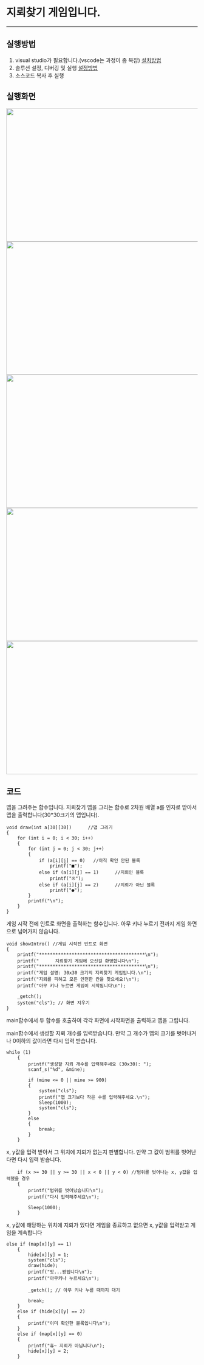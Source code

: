 # 지뢰찾기 게임입니다.
----


## 실행방법
1. visual studio가 필요합니다.(vscode는 과정이 좀 복잡) [설치방법](https://kimvampa.tistory.com/96)
2. 솔루션 설정, 디버깅 및 실행 [설정방법](https://dasima.xyz/c%EC%96%B8%EC%96%B4-%ED%94%84%EB%A1%9C%EC%A0%9D%ED%8A%B8-%EB%A7%8C%EB%93%A4%EA%B8%B0-%EC%86%8C%EC%8A%A4-%ED%8C%8C%EC%9D%BC-%EC%83%9D%EC%84%B1/)
3. 소스코드 복사 후 실행

## 실행화면
<img src="https://github.com/tarrasha1/Assignment5/assets/131227777/add7c355-b539-4cc7-bc45-d2031a9d0281" width="700" height="350">

<img src="https://github.com/tarrasha1/Assignment5/assets/131227777/5e159729-b0f9-4ef9-bbc1-0fb4abf202cd" width="700" height="350">

<img src="https://github.com/tarrasha1/Assignment5/assets/131227777/144014c7-1a56-4ee0-86c7-1be702ff6e49" width="700" height="350">

<img src="https://github.com/tarrasha1/Assignment5/assets/131227777/b5c55313-3436-4cac-8329-3c8959bc5d86" width="700" height="350">

<img src="https://github.com/tarrasha1/Assignment5/assets/131227777/d7bf74d6-f609-46d8-9d01-261a60bbd2ff" width="700" height="350">

## 코드

맵을 그려주는 함수입니다. 지뢰찾기 맵을 그리는 함수로 2차원 배열 a를 인자로 받아서 맵을 출력합니다(30*30크기의 맵입니다).
```
void draw(int a[30][30])      //맵 그리기
{
	for (int i = 0; i < 30; i++)
	{
		for (int j = 0; j < 30; j++)
		{
			if (a[i][j] == 0)	//아직 확인 안된 블록
				printf("■");
			else if (a[i][j] == 1)		//지뢰인 블록
				printf("※");
			else if (a[i][j] == 2)		//지뢰가 아닌 블록
				printf("●");
		}
		printf("\n");
	}
}
```
게임 시작 전에 인트로 화면을 출력하는 함수입니다. 아무 키나 누르기 전까지 게임 화면으로 넘어가지 않습니다.
```
void showIntro() //게임 시작전 인트로 화면
{
	printf("***************************************\n");
	printf("      지뢰찾기 게임에 오신걸 환영합니다\n");
	printf("***************************************\n");
	printf("게임 설명: 30x30 크기의 지뢰찾기 게임입니다.\n");
	printf("지뢰를 피하고 모든 안전한 칸을 찾으세요!\n");
	printf("아무 키나 누르면 게임이 시작됩니다\n");

	_getch();
	system("cls"); // 화면 지우기
}
```
main함수에서 두 함수를 호출하여 각각 화면에 시작화면을 출력하고 맵을 그립니다.

main함수에서 생성할 지뢰 개수를 입력받습니다. 만약 그 개수가 맵의 크기를 벗어나거나 0이하의 값이라면
다시 입력 받습니다.
```
while (1)
	{
		printf("생성할 지뢰 개수를 입력해주세요 (30x30): ");
		scanf_s("%d", &mine);

		if (mine <= 0 || mine >= 900)
		{
			system("cls");
			printf("맵 크기보다 작은 수를 입력해주세요.\n");
			Sleep(1000);
			system("cls");
		}
		else
		{
			break;
		}
	}
  ```
x, y값을 입력 받아서 그 위치에 지뢰가 없는지 판별합니다. 만약 그 값이 범위를 벗어난다면 다시 입력 받습니다.
  
		if (x >= 30 || y >= 30 || x < 0 || y < 0) //범위를 벗어나는 x, y값을 입력했을 경우
		{
			printf("범위를 벗어났습니다\n");
			printf("다시 입력해주세요\n");

			Sleep(1000);
		}

x, y값에 해당하는 위치에 지뢰가 있다면 게임을 종료하고 없으면 x, y값을 입력받고 게임을 계속합니다


    else if (map[x][y] == 1)
		{
			hide[x][y] = 1;
			system("cls");
			draw(hide);
			printf("앗...꽝입니다\n");
			printf("아무키나 누르세요\n");

			_getch(); // 아무 키나 누를 때까지 대기

			break;
		}
		else if (hide[x][y] == 2)
		{
			printf("이미 확인한 블록입니다\n");
		}
		else if (map[x][y] == 0)
		{
			printf("휴~ 지뢰가 아닙니다\n");
			hide[x][y] = 2;
		}








